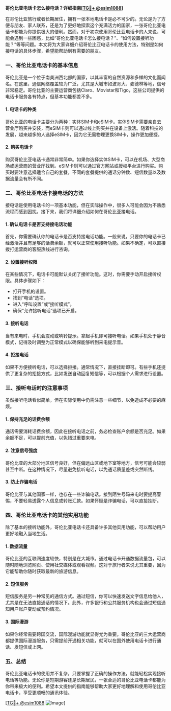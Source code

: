 **哥伦比亚电话卡怎么接电话？详细指南[[TG💪+ @esim1088](https://t.me/s/esim1088)]**

在哥伦比亚旅行或者长期居住，拥有一张本地电话卡是必不可少的。无论是为了方便与朋友、家人联系，还是为了更好地探索这个充满活力的国家，一张哥伦比亚电话卡都能为你提供极大的便利。然而，对于初次使用哥伦比亚电话卡的人来说，可能会遇到一些困惑，比如“哥伦比亚电话卡怎么接电话？”、“如何设置接听功能？”等等问题。本文将为大家详细介绍哥伦比亚电话卡的使用方法，特别是如何接电话的具体步骤，希望能帮助到有需要的朋友。

### 一、哥伦比亚电话卡的基本信息

哥伦比亚是一个位于南美洲西北部的国家，以其丰富的自然资源和多样的文化而闻名。在这里，通信网络覆盖较为广泛，尤其是大城市如波哥大、麦德林等地，信号非常稳定。哥伦比亚的主要运营商包括Claro、Movistar和Tigo，这些公司提供的电话卡服务各有特点，但基本功能都差不多。

#### 1. 电话卡的种类
哥伦比亚的电话卡主要分为两种：实体SIM卡和eSIM卡。实体SIM卡需要亲自去营业厅购买并安装，而eSIM卡则可以通过线上购买并在设备上激活。随着科技的发展，越来越多的人选择eSIM卡，因为它无需物理更换SIM卡，操作更加便捷。

#### 2. 购买电话卡
购买哥伦比亚电话卡通常非常简单。如果你选择实体SIM卡，可以在机场、大型商场或运营商的营业厅找到。eSIM卡则可以通过官方网站或授权平台进行购买。购买时要注意选择适合自己的套餐，不同的套餐提供的通话分钟数、短信数量以及数据流量会有所不同。

### 二、哥伦比亚电话卡接电话的方法

接电话是使用电话卡的一项基本功能，但在实际操作中，很多人可能会因为不熟悉流程而感到困扰。接下来，我们将详细介绍如何在哥伦比亚接电话。

#### 1. 确认电话卡是否支持接电话功能
首先，你需要确认你的电话卡是否支持接电话功能。一般来说，只要你的电话卡已经激活并且有足够的话费余额，就可以正常使用接听功能。如果不确定，可以直接拨打运营商的客服热线进行咨询。

#### 2. 设置接听权限
在某些情况下，电话卡可能默认关闭了接听功能。这时，你需要手动开启接听权限。具体步骤如下：
- 打开手机的设置。
- 找到“电话”选项。
- 进入“呼叫设置”或“接听模式”。
- 确保“允许接听电话”选项已开启。

#### 3. 接听电话
当有来电时，手机会震动或响铃提示。拿起手机即可接听电话。如果手机处于静音模式，记得及时调整为正常模式以确保能够听到来电提示音。

#### 4. 拒接电话
如果不方便接听电话，可以选择拒接。通常情况下，直接挂断即可。有些手机还提供了更复杂的拒接方式，比如发送自动回复短信等，可以根据个人需求进行设置。

### 三、接听电话时的注意事项

虽然接听电话看似简单，但在实际使用中仍需注意一些细节，以免造成不必要的麻烦。

#### 1. 保持充足的话费余额
通话需要消耗话费余额，因此在接听电话之前，务必检查账户余额是否充足。如果余额不足，可以提前充值，以免错过重要来电。

#### 2. 注意信号强度
哥伦比亚的大部分地区信号良好，但在偏远山区或地下室等地方，信号可能会较弱甚至中断。在这种情况下，尽量避免接听电话，以免通话质量差或突然断线。

#### 3. 防止诈骗电话
哥伦比亚与其他国家一样，也存在一些诈骗电话。接到陌生号码来电时要提高警惕，不要轻易透露个人信息或转账汇款。如果怀疑是诈骗电话，可以直接挂断。

### 四、哥伦比亚电话卡的其他实用功能

除了基本的接听功能外，哥伦比亚电话卡还具备许多其他实用功能，可以帮助用户更好地融入当地生活。

#### 1. 数据流量
哥伦比亚的互联网速度较快，特别是在大城市。通过电话卡开通数据流量包，可以随时随地浏览网页、使用社交媒体或观看视频。这对于旅行者来说尤其重要，因为它能帮助你随时获取最新的旅游信息。

#### 2. 短信服务
短信服务是另一种常见的通信方式。通过短信，你可以快速发送文字信息给他人，尤其是在无法直接通话的情况下。此外，许多银行和公共服务机构也会通过短信通知用户账户变动或预约情况。

#### 3. 国际漫游
如果你经常需要跨国交流，国际漫游功能就显得尤为重要。哥伦比亚的三大运营商都提供国际漫游服务，只需提前开通相关功能，就可以在国外使用电话卡进行通话、发短信或上网。

### 五、总结

哥伦比亚电话卡的使用并不复杂，只要掌握了正确的操作方法，就能轻松实现接听电话等功能。无论你是短期游客还是长期居民，一张合适的哥伦比亚电话卡都能为你带来极大的便利。希望本文提供的指南能够帮助大家更好地理解和使用哥伦比亚电话卡，享受更顺畅的通讯体验。

[[TG💪+ @esim1088](https://t.me/s/esim1088) ![Image](https://i.postimg.cc/4NQfJmqS/Snipaste-2025-05-13-00-14-12.png)]